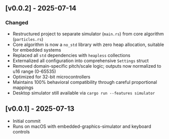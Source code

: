 ## [v0.0.2] - 2025-07-14

### Changed
- Restructured project to separate simulator (`main.rs`) from core algorithm (`particles.rs`)
- Core algorithm is now a `no_std` library with zero heap allocation, suitable for embedded systems
- Replaced all `std` dependencies with `heapless` collections
- Externalized all configuration into comprehensive `Settings` struct
- Removed domain-specific pitch/scale logic; outputs now normalized to u16 range (0-65535)
- Optimized for 32-bit microcontrollers
- Maintains 100% behavioral compatibility through careful proportional mappings
- Desktop simulator still available via `cargo run --features simulator`

## [v0.0.1] - 2025-07-13

- Initial commit
- Runs on macOS with embedded-graphics-simulator and keyboard controls
